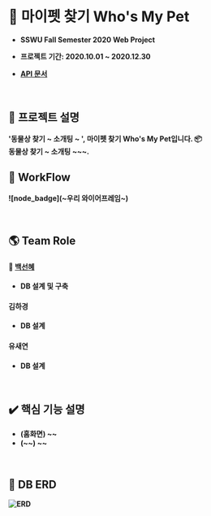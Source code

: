 # :couple: 마이펫 찾기 Who's My Pet

<!-- 

![node_badge](https://img.shields.io/badge/node-%3E%3D%208.0.0-green)

![npm_badge](https://img.shields.io/badge/npm-v6.10.1-blue)

 -->

* <b> SSWU Fall Semester 2020 Web Project

* 프로젝트 기간: 2020.10.01 ~ 2020.12.30

* [API 문서](https://github.com/who-is-my-pet/who-is-my-pet-web/wiki)

<br>

## :bookmark_tabs: 프로젝트 설명

<b>'동물상 찾기 ~ 소개팅 ~ ', 마이펫 찾기  Who's My Pet입니다. :package: </b><br/>
동물상 찾기 ~ 소개팅 ~~~.
 <br>

## :bookmark_tabs: WorkFlow

![node_badge](~우리 와이어프레임~)

<br>

## :earth_americas: Team Role 

#### :dolphin: [백선혜](https://github.com/100sun)

<!-- * 백엔드 리드 개발자  * DB 설계 및 구축-->

* DB 설계 및 구축

<!-- * AWS(EC2, RDS, S3) 연결

* ~~ 기능 구현  -->

#### 김하경

* DB 설계

#### 유새연

* DB 설계

<br>

## :heavy_check_mark: 핵심 기능 설명

* (홈화면) ~~
* (~~) ~~

<br>

## :orange_book: DB ERD

![ERD](~~)
